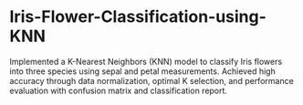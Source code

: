 # Iris-Flower-Classification-using-KNN
Implemented a K-Nearest Neighbors (KNN) model to classify Iris flowers into three species using sepal and petal measurements. Achieved high accuracy through data normalization, optimal K selection, and performance evaluation with confusion matrix and classification report.
